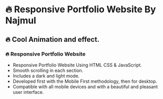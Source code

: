 # 🔥 Responsive Portfolio Website By Najmul
## 🔥 Cool Animation and effect.
### 🔥 Responsive Portfolio Website

- Responsive Portfolio Website Using HTML CSS & JavaScript.
- Smooth scrolling in each section.
- Includes a dark and light mode.
- Developed first with the Mobile First methodology, then for desktop.
- Compatible with all mobile devices and with a beautiful and pleasant user interface.

